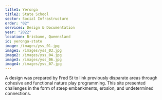 ```yaml
---
title1: Yeronga
title2: State School
sector: Social Infrastructure
order: "02"
services: Design & Documentation
year: "2022"
location: Brisbane, Queensland
id: yeronga-state
image: /images/yss_01.jpg
image1: /images/yss_03.jpg
image2: /images/yss_04.jpg
image3: /images/yss_06.jpg
image4: /images/yss_07.jpg
---
```


A design was prepared by Fred St to link previously disparate
areas through cohesive and functional nature play programming. This site
presented challenges in the form of steep embankments, erosion, and
undetermined connections.
